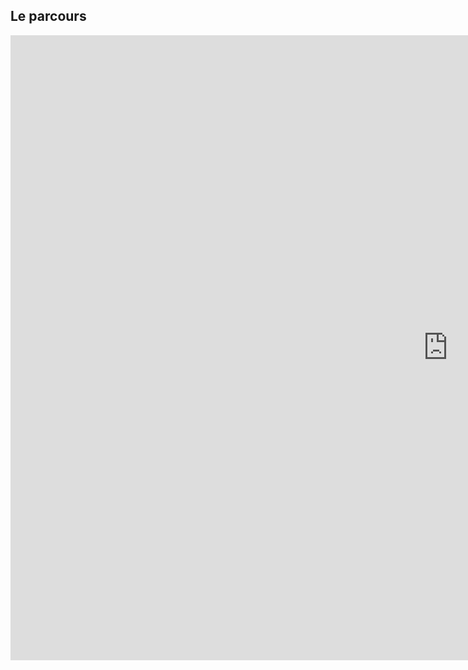 ## Le parcours

<iframe width="1400" height="1000" src="https://controverses.github.io/transidentite/trans8.html" frameborder="0" allowfullscreen></iframe>
